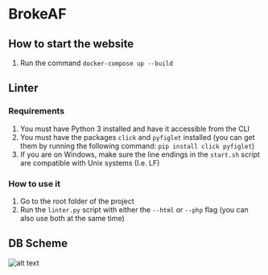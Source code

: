 # BrokeAF

## How to start the website

1. Run the command `docker-compose up --build`

## Linter

### Requirements

1. You must have Python 3 installed and have it accessible from the CLI
2. You must have the packages `click` and `pyfiglet` installed (you can get them by running the following command: `pip install click pyfiglet`)
3. If you are on Windows, make sure the line endings in the `start.sh` script are compatible with Unix systems (I.e. LF)

### How to use it

1. Go to the root folder of the project
2. Run the `linter.py` script with either the `--html` or `--php` flag (you can also use both at the same time)

## DB Scheme

![alt text](https://bitbucket.org/FrancoRighetti/brokeaf/raw/db585577430ed6803bb733de829086f057d9f4a3/images/BrokeAF.png)
